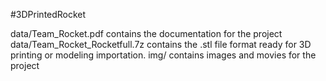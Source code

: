 #3DPrintedRocket

data/Team_Rocket.pdf contains the documentation for the project
data/Team_Rocket_Rocketfull.7z contains the .stl file format ready for 3D printing or modeling importation.
img/ contains images and movies for the project
